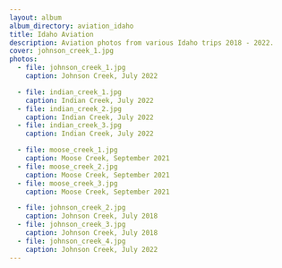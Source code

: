```yaml
---
layout: album
album_directory: aviation_idaho
title: Idaho Aviation
description: Aviation photos from various Idaho trips 2018 - 2022.
cover: johnson_creek_1.jpg
photos:
  - file: johnson_creek_1.jpg
    caption: Johnson Creek, July 2022

  - file: indian_creek_1.jpg
    caption: Indian Creek, July 2022
  - file: indian_creek_2.jpg
    caption: Indian Creek, July 2022
  - file: indian_creek_3.jpg
    caption: Indian Creek, July 2022

  - file: moose_creek_1.jpg
    caption: Moose Creek, September 2021
  - file: moose_creek_2.jpg
    caption: Moose Creek, September 2021
  - file: moose_creek_3.jpg
    caption: Moose Creek, September 2021

  - file: johnson_creek_2.jpg
    caption: Johnson Creek, July 2018
  - file: johnson_creek_3.jpg
    caption: Johnson Creek, July 2018
  - file: johnson_creek_4.jpg
    caption: Johnson Creek, July 2022
---
```


